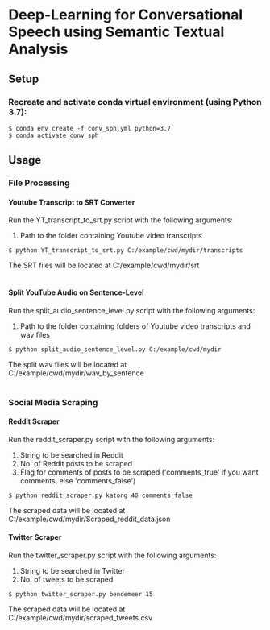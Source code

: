 # Deep-Learning for Conversational Speech using Semantic Textual Analysis
## Setup
### Recreate and activate conda virtual environment (using Python 3.7):
```
$ conda env create -f conv_sph.yml python=3.7
$ conda activate conv_sph
```

## Usage
### File Processing
#### Youtube Transcript to SRT Converter
Run the YT_transcript_to_srt.py script with the following arguments:
1. Path to the folder containing Youtube video transcripts
```
$ python YT_transcript_to_srt.py C:/example/cwd/mydir/transcripts
```
The SRT files will be located at C:/example/cwd/mydir/srt   
<br/>

#### Split YouTube Audio on Sentence-Level
Run the split_audio_sentence_level.py script with the following arguments:
1. Path to the folder containing folders of Youtube video transcripts and wav files
```
$ python split_audio_sentence_level.py C:/example/cwd/mydir
```
The split wav files will be located at C:/example/cwd/mydir/wav_by_sentence
<br/><br/>

### Social Media Scraping
#### Reddit Scraper
Run the reddit_scraper.py script with the following arguments:
1. String to be searched in Reddit
2. No. of Reddit posts to be scraped
3. Flag for comments of posts to be scraped ('comments_true' if you want comments, else 'comments_false')
```
$ python reddit_scraper.py katong 40 comments_false
```
The scraped data will be located at C:/example/cwd/mydir/Scraped_reddit_data.json
<br/>

#### Twitter Scraper
Run the twitter_scraper.py script with the following arguments:
1. String to be searched in Twitter
2. No. of tweets to be scraped
```
$ python twitter_scraper.py bendemeer 15
```
The scraped data will be located at C:/example/cwd/mydir/scraped_tweets.csv
<br/>
